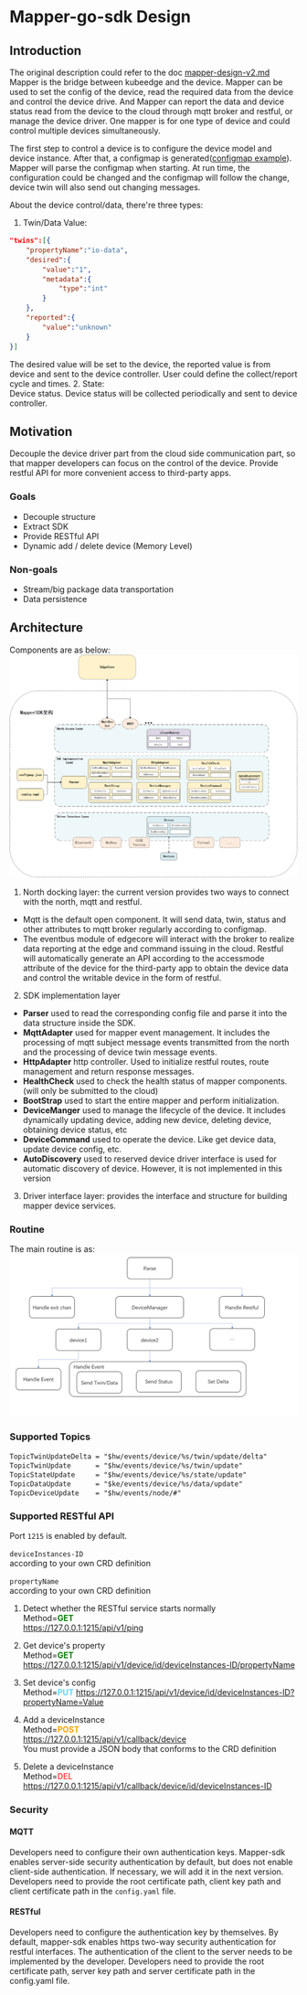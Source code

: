 # Mapper-go-sdk Design
## Introduction
The original description could refer to the doc [mapper-design-v2.md](https://github.com/kubeedge/kubeedge/blob/master/docs/proposals/mapper-design-v2.md)  
Mapper is the bridge between kubeedge and the device. Mapper can be used to set the config of the device, read the required data from the device and control the device drive. And Mapper can report the data and device status read from the device to the cloud through mqtt broker and restful, or manage the device driver.
One mapper is for one type of device and could control multiple devices simultaneously.

The first step to control a device is to configure the device model and device instance. After that, a configmap is generated([configmap example](https://github.com/kubeedge/kubeedge/blob/master/docs/proposals/device-management-enhance.md)).
Mapper will parse the configmap when starting. At run time, the configuration could be changed and the configmap will follow the change, device twin will also send out changing messages.

About the device control/data, there're three types:
  1. Twin/Data Value:  
```json
"twins":[{
    "propertyName":"io-data",
    "desired":{
        "value":"1",
        "metadata":{
            "type":"int"
        }
    },
    "reported":{
        "value":"unknown"
    }
}]
```
The desired value will be set to the device, the reported value is from device and sent to the device controller. User could define the collect/report cycle and times.
 2. State:  
Device status. Device status will be collected periodically and sent to device controller.
## Motivation
Decouple the device driver part from the cloud side communication part, so that mapper developers can focus on the control of the device. Provide restful API for more convenient access to third-party apps.  

### Goals
- Decouple structure
- Extract SDK
- Provide RESTful API
- Dynamic add / delete device (Memory Level)
### Non-goals
- Stream/big package data transportation
- Data persistence
## Architecture
Components are as below:
![](./images/structure.png)
1. North docking layer: the current version provides two ways to connect with the north, mqtt and restful.
- Mqtt is the default open component. It will send data, twin, status and other attributes to mqtt broker regularly according to configmap.
- The eventbus module of edgecore will interact with the broker to realize data reporting at the edge and command issuing in the cloud. Restful will automatically generate an API according to the accessmode attribute of the device for the third-party app to obtain the device data and control the writable device in the form of restful.
2. SDK implementation layer
- **Parser** used to read the corresponding config file and parse it into the data structure inside the SDK.
- **MqttAdapter** used for mapper event management. It includes the processing of mqtt subject message events transmitted from the north and the processing of device twin message events.
- **HttpAdapter** http controller. Used to initialize restful routes, route management and return response messages.
- **HealthCheck** used to check the health status of mapper components.(will only be submitted to the cloud)
- **BootStrap** used to start the entire mapper and perform initialization.
- **DeviceManger** used to manage the lifecycle of the device. It includes dynamically updating device, adding new device, deleting device, obtaining device status, etc
- **DeviceCommand** used to operate the device.  Like get device data, update device config, etc.
- **AutoDiscovery** used to reserved device driver interface is used for automatic discovery of device. However, it is not implemented in this version
3. Driver interface layer: provides the interface and structure for building mapper device services.
### Routine
The main routine is as:
![](./images/routine.png)

### Supported Topics 
	TopicTwinUpdateDelta = "$hw/events/device/%s/twin/update/delta"
	TopicTwinUpdate      = "$hw/events/device/%s/twin/update"
	TopicStateUpdate     = "$hw/events/device/%s/state/update"
	TopicDataUpdate      = "$ke/events/device/%s/data/update"
	TopicDeviceUpdate    = "$hw/events/node/#"
### Supported RESTful API
Port ```1215``` is enabled by default.



```deviceInstances-ID```  
according to your own CRD definition

```propertyName```  
according to your own CRD definition
1. Detect whether the RESTful service starts normally  
   Method=<font color=green>**GET**</font>   
   https://127.0.0.1:1215/api/v1/ping

2. Get device's property  
   Method=<font color=green>**GET**</font>  
   https://127.0.0.1:1215/api/v1/device/id/deviceInstances-ID/propertyName

3. Set device's config  
   Method=<font color=#60D6F4>**PUT**</font>
   https://127.0.0.1:1215/api/v1/device/id/deviceInstances-ID?propertyName=Value
4. Add a deviceInstance  
   Method=<font color=orange>**POST**</font>  
   https://127.0.0.1:1215/api/v1/callback/device  
   You must provide a JSON body that conforms to the CRD definition
5. Delete a deviceInstance  
   Method=<font color=#FF5555>**DEL**</font>
   https://127.0.0.1:1215/api/v1/callback/device/id/deviceInstances-ID
### Security

#### MQTT
Developers need to configure their own authentication keys. Mapper-sdk enables server-side security authentication by default, but does not enable client-side authentication. If necessary, we will add it in the next version.
Developers need to provide the root certificate path, client key path and client certificate path in the `config.yaml` file.

#### RESTful
Developers need to configure the authentication key by themselves. By default, mapper-sdk enables https two-way security authentication for restful interfaces. The authentication of the client to the server needs to be implemented by the developer.
Developers need to provide the root certificate path, server key path and server certificate path in the config.yaml file.
